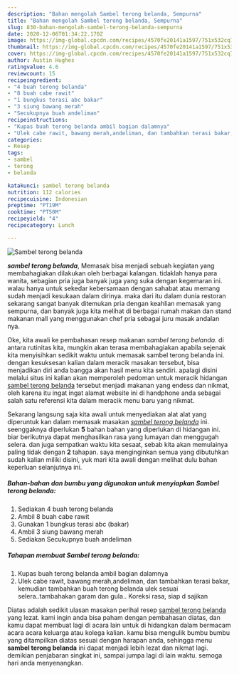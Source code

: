 ```yaml
---
description: "Bahan mengolah Sambel terong belanda, Sempurna"
title: "Bahan mengolah Sambel terong belanda, Sempurna"
slug: 830-bahan-mengolah-sambel-terong-belanda-sempurna
date: 2020-12-06T01:34:22.170Z
image: https://img-global.cpcdn.com/recipes/4570fe20141a1597/751x532cq70/sambel-terong-belanda-foto-resep-utama.jpg
thumbnail: https://img-global.cpcdn.com/recipes/4570fe20141a1597/751x532cq70/sambel-terong-belanda-foto-resep-utama.jpg
cover: https://img-global.cpcdn.com/recipes/4570fe20141a1597/751x532cq70/sambel-terong-belanda-foto-resep-utama.jpg
author: Austin Hughes
ratingvalue: 4.6
reviewcount: 15
recipeingredient:
- "4 buah terong belanda"
- "8 buah cabe rawit"
- "1 bungkus terasi abc bakar"
- "3 siung bawang merah"
- "Secukupnya buah andeliman"
recipeinstructions:
- "Kupas buah terong belanda ambil bagian dalamnya"
- "Ulek cabe rawit, bawang merah,andeliman, dan tambahkan terasi bakar, kemudian tambahkan buah terong belanda ulek sesuai selera..tambahakan garam dan gula.. Koreksi rasa, siap d sajikan"
categories:
- Resep
tags:
- sambel
- terong
- belanda

katakunci: sambel terong belanda 
nutrition: 112 calories
recipecuisine: Indonesian
preptime: "PT19M"
cooktime: "PT50M"
recipeyield: "4"
recipecategory: Lunch

---
```



![Sambel terong belanda](https://img-global.cpcdn.com/recipes/4570fe20141a1597/751x532cq70/sambel-terong-belanda-foto-resep-utama.jpg)

<b><i>sambel terong belanda</i></b>, Memasak bisa menjadi sebuah kegiatan yang membahagiakan dilakukan oleh berbagai kalangan. tidaklah hanya para wanita, sebagian pria juga banyak juga yang suka dengan kegemaran ini. walau hanya untuk sekedar kebersamaan dengan sahabat atau memang sudah menjadi kesukaan dalam dirinya. maka dari itu dalam dunia restoran sekarang sangat banyak ditemukan pria dengan keahlian memasak yang sempurna, dan banyak juga kita melihat di berbagai rumah makan dan stand makanan mall yang menggunakan chef pria sebagai juru masak andalan nya.

Oke, kita awali ke pembahasan resep makanan <i>sambel terong belanda</i>. di antara rutinitas kita, mungkin akan terasa membahagiakan apabila sejenak kita menyisihkan sedikit waktu untuk memasak sambel terong belanda ini. dengan kesuksesan kalian dalam meracik masakan tersebut, bisa menjadikan diri anda bangga akan hasil menu kita sendiri. apalagi disini melalui situs ini kalian akan memperoleh pedoman untuk meracik hidangan <u>sambel terong belanda</u> tersebut menjadi makanan yang endess dan nikmat, oleh karena itu ingat ingat alamat website ini di handphone anda sebagai salah satu referensi kita dalam meracik menu baru yang nikmat.




Sekarang langsung saja kita awali untuk menyediakan alat alat yang diperuntuk kan dalam memasak masakan <u><i>sambel terong belanda</i></u> ini. seenggaknya diperlukan <b>5</b> bahan bahan yang diperlukan di hidangan ini. biar berikutnya dapat menghasilkan rasa yang lumayan dan menggugah selera. dan juga sempatkan waktu kita sesaat, sebab kita akan memulainya paling tidak dengan <b>2</b> tahapan. saya menginginkan semua yang dibutuhkan sudah kalian miliki disini, yuk mari kita awali dengan melihat dulu bahan keperluan selanjutnya ini.

<!--inarticleads1-->

##### Bahan-bahan dan bumbu yang digunakan untuk menyiapkan Sambel terong belanda:

1. Sediakan 4 buah terong belanda
1. Ambil 8 buah cabe rawit
1. Gunakan 1 bungkus terasi abc (bakar)
1. Ambil 3 siung bawang merah
1. Sediakan Secukupnya buah andeliman




<!--inarticleads2-->

##### Tahapan membuat Sambel terong belanda:

1. Kupas buah terong belanda ambil bagian dalamnya
1. Ulek cabe rawit, bawang merah,andeliman, dan tambahkan terasi bakar, kemudian tambahkan buah terong belanda ulek sesuai selera..tambahakan garam dan gula.. Koreksi rasa, siap d sajikan




Diatas adalah sedikit ulasan masakan perihal resep <u>sambel terong belanda</u> yang lezat. kami ingin anda bisa paham dengan pembahasan diatas, dan kamu dapat membuat lagi di acara lain untuk di hidangkan dalam bermacam acara acara keluarga atau kolega kalian. kamu bisa mengulik bumbu bumbu yang ditampilkan diatas sesuai dengan harapan anda, sehingga menu <b>sambel terong belanda</b> ini dapat menjadi lebih lezat dan nikmat lagi. demikian penjabaran singkat ini, sampai jumpa lagi di lain waktu. semoga hari anda menyenangkan.
